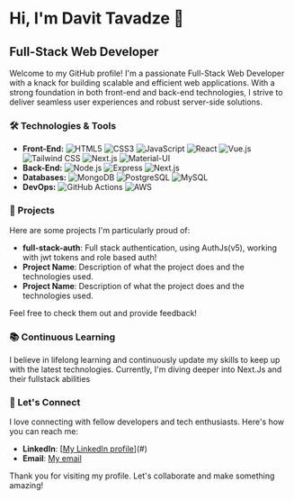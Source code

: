 # Hi, I'm Davit Tavadze 👋

## Full-Stack Web Developer

Welcome to my GitHub profile! I'm a passionate Full-Stack Web Developer with a knack for building scalable and efficient web applications. With a strong foundation in both front-end and back-end technologies, I strive to deliver seamless user experiences and robust server-side solutions.

### 🛠️ Technologies & Tools

- **Front-End:** ![HTML5](https://img.shields.io/badge/-HTML5-E34F26?style=flat&logo=html5&logoColor=white) ![CSS3](https://img.shields.io/badge/-CSS3-1572B6?style=flat&logo=css3&logoColor=white) ![JavaScript](https://img.shields.io/badge/-JavaScript-F7DF1E?style=flat&logo=javascript&logoColor=black) ![React](https://img.shields.io/badge/-React-61DAFB?style=flat&logo=react&logoColor=black) ![Vue.js](https://img.shields.io/badge/-Vue.js-4FC08D?style=flat&logo=vue.js&logoColor=white) ![Tailwind CSS](https://img.shields.io/badge/-Tailwind_CSS-38B2AC?style=flat&logo=tailwind-css&logoColor=white) ![Next.js](https://img.shields.io/badge/-Next.js-000000?style=flat&logo=next.js&logoColor=white) ![Material-UI](https://img.shields.io/badge/-MUI-007FFF?style=flat&logo=mui&logoColor=white)
- **Back-End:** ![Node.js](https://img.shields.io/badge/-Node.js-339933?style=flat&logo=nodedotjs&logoColor=white) ![Express](https://img.shields.io/badge/-Express-000000?style=flat&logo=express&logoColor=white) ![Next.js](https://img.shields.io/badge/-Next.js-000000?style=flat&logo=next.js&logoColor=white)
- **Databases:** ![MongoDB](https://img.shields.io/badge/-MongoDB-47A248?style=flat&logo=mongodb&logoColor=white) ![PostgreSQL](https://img.shields.io/badge/-PostgreSQL-4169E1?style=flat&logo=postgresql&logoColor=white) ![MySQL](https://img.shields.io/badge/-MySQL-4479A1?style=flat&logo=mysql&logoColor=white)
- **DevOps:** ![GitHub Actions](https://img.shields.io/badge/-GitHub_Actions-2088FF?style=flat&logo=githubactions&logoColor=white) ![AWS](https://img.shields.io/badge/-AWS-232F3E?style=flat&logo=amazonaws&logoColor=white)

### 💼 Projects

Here are some projects I'm particularly proud of:

- **full-stack-auth**: Full stack authentication, using AuthJs(v5), working with jwt tokens and role based auth!
- **Project Name**: Description of what the project does and the technologies used.
- **Project Name**: Description of what the project does and the technologies used.

Feel free to check them out and provide feedback!

### 📚 Continuous Learning

I believe in lifelong learning and continuously update my skills to keep up with the latest technologies. Currently, I'm diving deeper into Next.Js and their fullstack abilities

### 🤝 Let's Connect

I love connecting with fellow developers and tech enthusiasts. Here's how you can reach me:

- **LinkedIn**: [[My LinkedIn profile](https://www.linkedin.com/in/davit-tavadze/)](#)
- **Email**: [My email](mailto:davit.tavadzee@gmail.com)

Thank you for visiting my profile. Let's collaborate and make something amazing!

